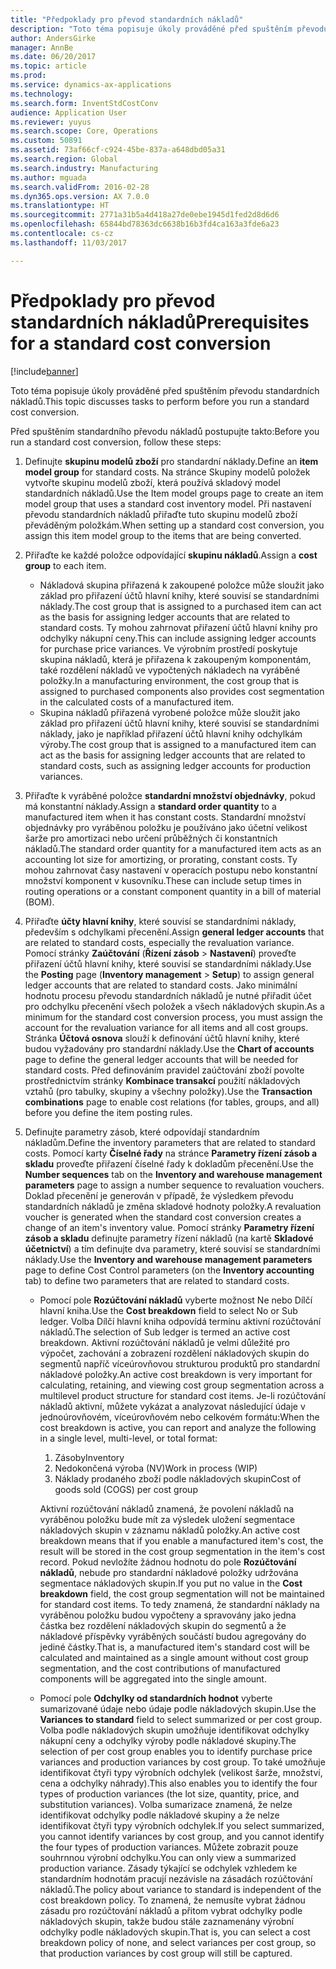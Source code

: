 ```yaml
---
title: "Předpoklady pro převod standardních nákladů"
description: "Toto téma popisuje úkoly prováděné před spuštěním převodu standardních nákladů."
author: AndersGirke
manager: AnnBe
ms.date: 06/20/2017
ms.topic: article
ms.prod: 
ms.service: dynamics-ax-applications
ms.technology: 
ms.search.form: InventStdCostConv
audience: Application User
ms.reviewer: yuyus
ms.search.scope: Core, Operations
ms.custom: 50891
ms.assetid: 73af66cf-c924-45be-837a-a648dbd05a31
ms.search.region: Global
ms.search.industry: Manufacturing
ms.author: mguada
ms.search.validFrom: 2016-02-28
ms.dyn365.ops.version: AX 7.0.0
ms.translationtype: HT
ms.sourcegitcommit: 2771a31b5a4d418a27de0ebe1945d1fed2d8d6d6
ms.openlocfilehash: 65844bd78363dc6638b16b3fd4ca163a3fde6a23
ms.contentlocale: cs-cz
ms.lasthandoff: 11/03/2017

---
```


# <a name="prerequisites-for-a-standard-cost-conversion"></a><span data-ttu-id="2463e-103">Předpoklady pro převod standardních nákladů</span><span class="sxs-lookup"><span data-stu-id="2463e-103">Prerequisites for a standard cost conversion</span></span>

[!include[banner](../includes/banner.md)]


<span data-ttu-id="2463e-104">Toto téma popisuje úkoly prováděné před spuštěním převodu standardních nákladů.</span><span class="sxs-lookup"><span data-stu-id="2463e-104">This topic discusses tasks to perform before you run a standard cost conversion.</span></span> 

<span data-ttu-id="2463e-105">Před spuštěním standardního převodu nákladů postupujte takto:</span><span class="sxs-lookup"><span data-stu-id="2463e-105">Before you run a standard cost conversion, follow these steps:</span></span>

1.  <span data-ttu-id="2463e-106">Definujte **skupinu modelů zboží** pro standardní náklady.</span><span class="sxs-lookup"><span data-stu-id="2463e-106">Define an **item model group** for standard costs.</span></span> <span data-ttu-id="2463e-107">Na stránce Skupiny modelů položek vytvořte skupinu modelů zboží, která používá skladový model standardních nákladů.</span><span class="sxs-lookup"><span data-stu-id="2463e-107">Use the Item model groups page to create an item model group that uses a standard cost inventory model.</span></span> <span data-ttu-id="2463e-108">Při nastavení převodu standardních nákladů přiřaďte tuto skupinu modelů zboží převáděným položkám.</span><span class="sxs-lookup"><span data-stu-id="2463e-108">When setting up a standard cost conversion, you assign this item model group to the items that are being converted.</span></span>
2.  <span data-ttu-id="2463e-109">Přiřaďte ke každé položce odpovídající **skupinu nákladů**.</span><span class="sxs-lookup"><span data-stu-id="2463e-109">Assign a **cost group** to each item.</span></span>
    -   <span data-ttu-id="2463e-110">Nákladová skupina přiřazená k zakoupené položce může sloužit jako základ pro přiřazení účtů hlavní knihy, které souvisí se standardními náklady.</span><span class="sxs-lookup"><span data-stu-id="2463e-110">The cost group that is assigned to a purchased item can act as the basis for assigning ledger accounts that are related to standard costs.</span></span> <span data-ttu-id="2463e-111">Ty mohou zahrnovat přiřazení účtů hlavní knihy pro odchylky nákupní ceny.</span><span class="sxs-lookup"><span data-stu-id="2463e-111">This can include assigning ledger accounts for purchase price variances.</span></span> <span data-ttu-id="2463e-112">Ve výrobním prostředí poskytuje skupina nákladů, která je přiřazena k zakoupeným komponentám, také rozdělení nákladů ve vypočtených nákladech na vyráběné položky.</span><span class="sxs-lookup"><span data-stu-id="2463e-112">In a manufacturing environment, the cost group that is assigned to purchased components also provides cost segmentation in the calculated costs of a manufactured item.</span></span>
    -   <span data-ttu-id="2463e-113">Skupina nákladů přiřazená vyrobené položce může sloužit jako základ pro přiřazení účtů hlavní knihy, které souvisí se standardními náklady, jako je například přiřazení účtů hlavní knihy odchylkám výroby.</span><span class="sxs-lookup"><span data-stu-id="2463e-113">The cost group that is assigned to a manufactured item can act as the basis for assigning ledger accounts that are related to standard costs, such as assigning ledger accounts for production variances.</span></span>

3.  <span data-ttu-id="2463e-114">Přiřaďte k vyráběné položce **standardní množství objednávky**, pokud má konstantní náklady.</span><span class="sxs-lookup"><span data-stu-id="2463e-114">Assign a **standard order quantity** to a manufactured item when it has constant costs.</span></span> <span data-ttu-id="2463e-115">Standardní množství objednávky pro vyráběnou položku je používáno jako účetní velikost šarže pro amortizaci nebo určení průběžných či konstantních nákladů.</span><span class="sxs-lookup"><span data-stu-id="2463e-115">The standard order quantity for a manufactured item acts as an accounting lot size for amortizing, or prorating, constant costs.</span></span> <span data-ttu-id="2463e-116">Ty mohou zahrnovat časy nastavení v operacích postupu nebo konstantní množství komponent v kusovníku.</span><span class="sxs-lookup"><span data-stu-id="2463e-116">These can include setup times in routing operations or a constant component quantity in a bill of material (BOM).</span></span>
4.  <span data-ttu-id="2463e-117">Přiřaďte **účty hlavní knihy**, které souvisí se standardními náklady, především s odchylkami přecenění.</span><span class="sxs-lookup"><span data-stu-id="2463e-117">Assign **general ledger accounts** that are related to standard costs, especially the revaluation variance.</span></span> <span data-ttu-id="2463e-118">Pomocí stránky **Zaúčtování** (**Řízení zásob** &gt; **Nastavení**) proveďte přiřazení účtů hlavní knihy, které souvisí se standardními náklady.</span><span class="sxs-lookup"><span data-stu-id="2463e-118">Use the **Posting** page (**Inventory management** &gt; **Setup**) to assign general ledger accounts that are related to standard costs.</span></span> <span data-ttu-id="2463e-119">Jako minimální hodnotu procesu převodu standardních nákladů je nutné přiřadit účet pro odchylku přecenění všech položek a všech nákladových skupin.</span><span class="sxs-lookup"><span data-stu-id="2463e-119">As a minimum for the standard cost conversion process, you must assign the account for the revaluation variance for all items and all cost groups.</span></span> <span data-ttu-id="2463e-120">Stránka **Účtová osnova** slouží k definování účtů hlavní knihy, které budou vyžadovány pro standardní náklady.</span><span class="sxs-lookup"><span data-stu-id="2463e-120">Use the **Chart of accounts** page to define the general ledger accounts that will be needed for standard costs.</span></span> <span data-ttu-id="2463e-121">Před definováním pravidel zaúčtování zboží povolte prostřednictvím stránky **Kombinace transakcí** použití nákladových vztahů (pro tabulky, skupiny a všechny položky).</span><span class="sxs-lookup"><span data-stu-id="2463e-121">Use the **Transaction combinations** page to enable cost relations (for tables, groups, and all) before you define the item posting rules.</span></span>
5.  <span data-ttu-id="2463e-122">Definujte parametry zásob, které odpovídají standardním nákladům.</span><span class="sxs-lookup"><span data-stu-id="2463e-122">Define the inventory parameters that are related to standard costs.</span></span> <span data-ttu-id="2463e-123">Pomocí karty **Číselné řady** na stránce **Parametry řízení zásob a skladu** proveďte přiřazení číselné řady k dokladům přecenění.</span><span class="sxs-lookup"><span data-stu-id="2463e-123">Use the **Number sequences** tab on the **Inventory and warehouse management parameters** page to assign a number sequence to revaluation vouchers.</span></span> <span data-ttu-id="2463e-124">Doklad přecenění je generován v případě, že výsledkem převodu standardních nákladů je změna skladové hodnoty položky.</span><span class="sxs-lookup"><span data-stu-id="2463e-124">A revaluation voucher is generated when the standard cost conversion creates a change of an item's inventory value.</span></span> <span data-ttu-id="2463e-125">Pomocí stránky **Parametry řízení zásob a skladu** definujte parametry řízení nákladů (na kartě **Skladové účetnictví**) a tím definujte dva parametry, které souvisí se standardními náklady.</span><span class="sxs-lookup"><span data-stu-id="2463e-125">Use the **Inventory and warehouse management parameters** page to define Cost Control parameters (on the **Inventory accounting** tab) to define two parameters that are related to standard costs.</span></span>
    -   <span data-ttu-id="2463e-126">Pomocí pole **Rozúčtování nákladů** vyberte možnost Ne nebo Dílčí hlavní kniha.</span><span class="sxs-lookup"><span data-stu-id="2463e-126">Use the **Cost breakdown** field to select No or Sub ledger.</span></span> <span data-ttu-id="2463e-127">Volba Dílčí hlavní kniha odpovídá termínu aktivní rozúčtování nákladů.</span><span class="sxs-lookup"><span data-stu-id="2463e-127">The selection of Sub ledger is termed an active cost breakdown.</span></span> <span data-ttu-id="2463e-128">Aktivní rozúčtování nákladů je velmi důležité pro výpočet, zachování a zobrazení rozdělení nákladových skupin do segmentů napříč víceúrovňovou strukturou produktů pro standardní nákladové položky.</span><span class="sxs-lookup"><span data-stu-id="2463e-128">An active cost breakdown is very important for calculating, retaining, and viewing cost group segmentation across a multilevel product structure for standard cost items.</span></span> <span data-ttu-id="2463e-129">Je-li rozúčtování nákladů aktivní, můžete vykázat a analyzovat následující údaje v jednoúrovňovém, víceúrovňovém nebo celkovém formátu:</span><span class="sxs-lookup"><span data-stu-id="2463e-129">When the cost breakdown is active, you can report and analyze the following in a single level, multi-level, or total format:</span></span>
        1.  <span data-ttu-id="2463e-130">Zásoby</span><span class="sxs-lookup"><span data-stu-id="2463e-130">Inventory</span></span>
        2.  <span data-ttu-id="2463e-131">Nedokončená výroba (NV)</span><span class="sxs-lookup"><span data-stu-id="2463e-131">Work in process (WIP)</span></span>
        3.  <span data-ttu-id="2463e-132">Náklady prodaného zboží podle nákladových skupin</span><span class="sxs-lookup"><span data-stu-id="2463e-132">Cost of goods sold (COGS) per cost group</span></span>

        <span data-ttu-id="2463e-133">Aktivní rozúčtování nákladů znamená, že povolení nákladů na vyráběnou položku bude mít za výsledek uložení segmentace nákladových skupin v záznamu nákladů položky.</span><span class="sxs-lookup"><span data-stu-id="2463e-133">An active cost breakdown means that if you enable a manufactured item's cost, the result will be stored in the cost group segmentation in the item's cost record.</span></span> <span data-ttu-id="2463e-134">Pokud nevložíte žádnou hodnotu do pole **Rozúčtování nákladů**, nebude pro standardní nákladové položky udržována segmentace nákladových skupin.</span><span class="sxs-lookup"><span data-stu-id="2463e-134">If you put no value in the **Cost breakdown** field, the cost group segmentation will not be maintained for standard cost items.</span></span> <span data-ttu-id="2463e-135">To tedy znamená, že standardní náklady na vyráběnou položku budou vypočteny a spravovány jako jedna částka bez rozdělení nákladových skupin do segmentů a že nákladové příspěvky vyráběných součástí budou agregovány do jediné částky.</span><span class="sxs-lookup"><span data-stu-id="2463e-135">That is, a manufactured item's standard cost will be calculated and maintained as a single amount without cost group segmentation, and the cost contributions of manufactured components will be aggregated into the single amount.</span></span>
    -   <span data-ttu-id="2463e-136">Pomocí pole **Odchylky od standardních hodnot** vyberte sumarizované údaje nebo údaje podle nákladových skupin.</span><span class="sxs-lookup"><span data-stu-id="2463e-136">Use the **Variances to standard** field to select summarized or per cost group.</span></span> <span data-ttu-id="2463e-137">Volba podle nákladových skupin umožňuje identifikovat odchylky nákupní ceny a odchylky výroby podle nákladové skupiny.</span><span class="sxs-lookup"><span data-stu-id="2463e-137">The selection of per cost group enables you to identify purchase price variances and production variances by cost group.</span></span> <span data-ttu-id="2463e-138">To také umožňuje identifikovat čtyři typy výrobních odchylek (velikost šarže, množství, cena a odchylky náhrady).</span><span class="sxs-lookup"><span data-stu-id="2463e-138">This also enables you to identify the four types of production variances (the lot size, quantity, price, and substitution variances).</span></span> <span data-ttu-id="2463e-139">Volba sumarizace znamená, že nelze identifikovat odchylky podle nákladové skupiny a že nelze identifikovat čtyři typy výrobních odchylek.</span><span class="sxs-lookup"><span data-stu-id="2463e-139">If you select summarized, you cannot identify variances by cost group, and you cannot identify the four types of production variances.</span></span> <span data-ttu-id="2463e-140">Můžete zobrazit pouze souhrnnou výrobní odchylku.</span><span class="sxs-lookup"><span data-stu-id="2463e-140">You can only view a summarized production variance.</span></span> <span data-ttu-id="2463e-141">Zásady týkající se odchylek vzhledem ke standardním hodnotám pracují nezávisle na zásadách rozúčtování nákladů.</span><span class="sxs-lookup"><span data-stu-id="2463e-141">The policy about variance to standard is independent of the cost breakdown policy.</span></span> <span data-ttu-id="2463e-142">To znamená, že nemusíte vybrat žádnou zásadu pro rozúčtování nákladů a přitom vybrat odchylky podle nákladových skupin, takže budou stále zaznamenány výrobní odchylky podle nákladových skupin.</span><span class="sxs-lookup"><span data-stu-id="2463e-142">That is, you can select a cost breakdown policy of none, and select variances per cost group, so that production variances by cost group will still be captured.</span></span>







